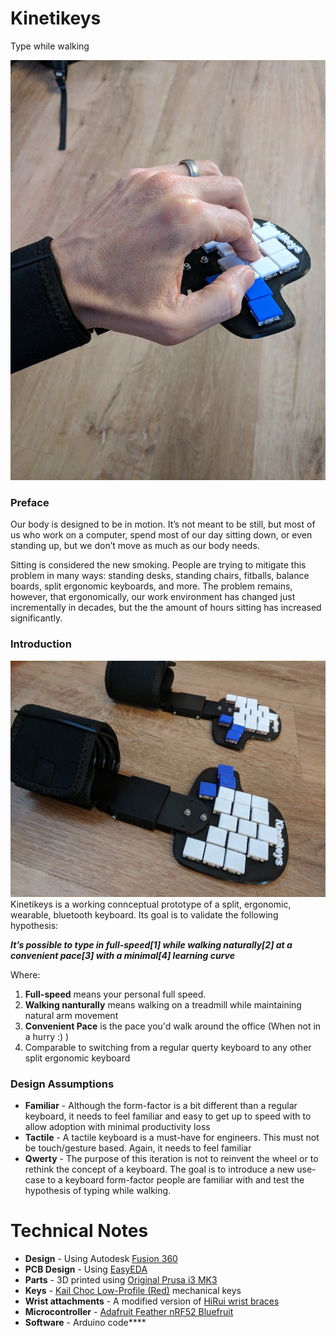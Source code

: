 # Kinetikeys
Type while walking

![](readme/Kinetikeys2.jpg)


### Preface

Our body is designed to be in motion. It’s not meant to be still, but most of us who work on a computer, spend most of our day sitting down, or even standing up, but we don’t move as much as our body needs.

Sitting is considered the new smoking. People are trying to mitigate this problem in many ways: standing desks, standing chairs, fitballs, balance boards, split ergonomic keyboards, and more. The problem remains, however, that ergonomically, our work environment has changed just incrementally in decades, but the the amount of hours sitting has increased significantly.

### Introduction
![](readme/Kinetikeys1.jpg)
Kinetikeys is a working connceptual prototype of a split, ergonomic, wearable, bluetooth keyboard. 
Its goal is to validate the following hypothesis:

***It’s possible to type in full-speed[1] while walking naturally[2] at a convenient pace[3] with a minimal[4] learning curve***

Where:

1. **Full-speed** means your personal full speed.
2. **Walking nanturally** means walking on a treadmill while maintaining natural arm movement
3. **Convenient Pace** is the pace you'd walk around the office (When not in a hurry :) )
4. Comparable to switching from a regular querty keyboard to any other split ergonomic keyboard

### Design Assumptions
* **Familiar** - Although the form-factor is a bit different than a regular keyboard, it needs to feel familiar and easy to get up to speed with to allow adoption with minimal productivity loss
* **Tactile** - A tactile keyboard is a must-have for engineers. This must not be touch/gesture based. Again, it needs to feel familiar
* **Qwerty** - The purpose of this iteration is not to reinvent the wheel or to rethink the concept of a keyboard. The goal is to introduce a new use-case to a keyboard form-factor people are familiar with and test the hypothesis of typing while walking.

# Technical Notes
- **Design** - Using Autodesk [Fusion 360](https://www.autodesk.com/products/fusion-360/overview)
- **PCB Design** - Using [EasyEDA](https://easyeda.com/)
- **Parts** - 3D printed using [Original Prusa i3 MK3](https://shop.prusa3d.com/en/3d-printers/59-original-prusa-i3-mk2-kit.html?gclid=CjwKCAjwxILdBRBqEiwAHL2R82n_dv26QGDwVplmQ5JjPbts2AS6vM7VwUfdA9-k5OvphJqExG3HoBoCetMQAvD_BwE)
- **Keys** - [Kail Choc Low-Profile (Red)](https://novelkeys.xyz/collections/switches/products/kailh-low-profile-switches?variant=3747939680296) mechanical keys
- **Wrist attachments** - A modified version of [HiRui wrist braces](http://a.co/d/fCxWbRO)
- **Microcontroller** - [Adafruit Feather nRF52 Bluefruit](https://learn.adafruit.com/bluefruit-nrf52-feather-learning-guide?view=all)
- **Software** - Arduino code****
